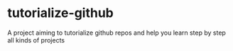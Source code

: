 # tutorialize-github
A project aiming to tutorialize github repos and help you learn step by step all kinds of projects
